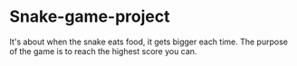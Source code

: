 # Snake-game-project
It's about when the snake eats food, it gets bigger each time. The purpose of the game is to reach the highest score you can.

